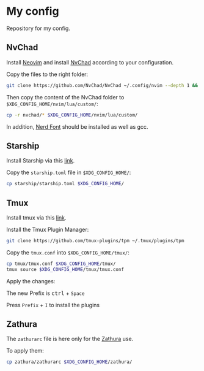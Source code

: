 # My config

Repository for my config.

## NvChad

Install [Neovim](https://neovim.io/) and install [NvChad](https://nvchad.com/docs/quickstart/install) according to your configuration.

Copy the files to the right folder:

```bash
git clone https://github.com/NvChad/NvChad ~/.config/nvim --depth 1 && nvim
```

Then copy the content of the NvChad folder to `$XDG_CONFIG_HOME/nvim/lua/custom/`:

```bash
cp -r nvchad/* $XDG_CONFIG_HOME/nvim/lua/custom/
```

In addition, [Nerd Font](https://www.nerdfonts.com/) should be installed as well as gcc.

## Starship

Install Starship via this [link](https://starship.rs/guide/#%F0%9F%9A%80-installation).

Copy the `starship.toml` file in `$XDG_CONFIG_HOME/`:

```bash
cp starship/starship.toml $XDG_CONFIG_HOME/
```

## Tmux

Install tmux via this [link](https://github.com/tmux/tmux/wiki/Installing).

Install the Tmux Plugin Manager:
```bash
git clone https://github.com/tmux-plugins/tpm ~/.tmux/plugins/tpm
```

Copy the `tmux.conf` into `$XDG_CONFIG_HOME/tmux/`:
```bash
cp tmux/tmux.conf $XDG_CONFIG_HOME/tmux/
tmux source $XDG_CONFIG_HOME/tmux/tmux.conf

```

Apply the changes:

The new Prefix is <kbd>ctrl</kbd> + `Space`

Press `Prefix` + `I` to install the plugins

## Zathura

The `zathurarc` file is here only for the [Zathura](https://pwmt.org/projects/zathura/) use.

To apply them:
```bash
cp zathura/zathurarc $XDG_CONFIG_HOME/zathura/
```
